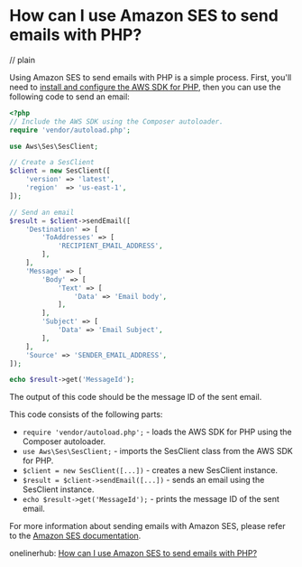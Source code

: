 # How can I use Amazon SES to send emails with PHP?
// plain

Using Amazon SES to send emails with PHP is a simple process. First, you'll need to [install and configure the AWS SDK for PHP](https://docs.aws.amazon.com/aws-sdk-php/v3/guide/getting-started/installation.html), then you can use the following code to send an email:

```php
<?php
// Include the AWS SDK using the Composer autoloader.
require 'vendor/autoload.php';

use Aws\Ses\SesClient;

// Create a SesClient
$client = new SesClient([
    'version' => 'latest',
    'region'  => 'us-east-1',
]);

// Send an email
$result = $client->sendEmail([
    'Destination' => [
        'ToAddresses' => [
            'RECIPIENT_EMAIL_ADDRESS',
        ],
    ],
    'Message' => [
        'Body' => [
            'Text' => [
                'Data' => 'Email body',
            ],
        ],
        'Subject' => [
            'Data' => 'Email Subject',
        ],
    ],
    'Source' => 'SENDER_EMAIL_ADDRESS',
]);

echo $result->get('MessageId');
```

The output of this code should be the message ID of the sent email.

This code consists of the following parts:
- `require 'vendor/autoload.php';` - loads the AWS SDK for PHP using the Composer autoloader.
- `use Aws\Ses\SesClient;` - imports the SesClient class from the AWS SDK for PHP.
- `$client = new SesClient([...])` - creates a new SesClient instance.
- `$result = $client->sendEmail([...])` - sends an email using the SesClient instance.
- `echo $result->get('MessageId');` - prints the message ID of the sent email.

For more information about sending emails with Amazon SES, please refer to the [Amazon SES documentation](https://docs.aws.amazon.com/ses/latest/DeveloperGuide/send-using-sdk-php.html).

onelinerhub: [How can I use Amazon SES to send emails with PHP?](https://onelinerhub.com/php-aws/how-can-i-use-amazon-ses-to-send-emails-with-php)